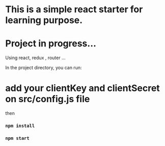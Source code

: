 # This is a simple react starter for learning purpose.
# Project in progress...

Using react, redux , router ...

In the project directory, you can run:

# add your clientKey and clientSecret on src/config.js file

then

### `npm install`
### `npm start`
